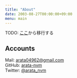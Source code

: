 ```yaml
---
title: "About"
date: 2003-08-27T00:00:00+09:00
menu: main
---
```


TODO: [ここ](https://arata-nvm.me)から移行する

## Accounts
Mail: [arata04962@gmail.com](mailto:arata04962@gmail.com)  
GitHub: [arata-nvm](https://github.com/arata-nvm/)  
Twitter: [@arata_nvm](https://twitter.com/arata_nvm)


